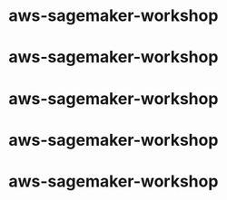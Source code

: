 # aws-sagemaker-workshop
# aws-sagemaker-workshop
# aws-sagemaker-workshop
# aws-sagemaker-workshop
# aws-sagemaker-workshop
